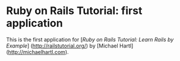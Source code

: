 # Ruby on Rails Tutorial: first application

This is the first application for [*Ruby on Rails Tutorial: Learn Rails by Example*] (http://railstutorial.org/) by [Michael Hartl] (http://michaelhartl.com).
